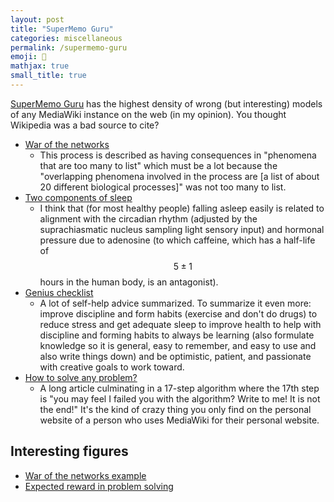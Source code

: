 ```yaml
---
layout: post
title: "SuperMemo Guru"
categories: miscellaneous
permalink: /supermemo-guru
emoji: 🧠
mathjax: true
small_title: true
---
```


[SuperMemo Guru](https://supermemo.guru/wiki/SuperMemo_Guru) has the highest density of wrong (but interesting) models of any MediaWiki instance on the web (in my opinion). You thought Wikipedia was a bad source to cite?

- [War of the networks](https://supermemo.guru/wiki/War_of_the_networks)
  - This process is described as having consequences in "phenomena that are too many to list" which must be a lot because the "overlapping phenomena involved in the process are [a list of about 20 different biological processes]" was not too many to list.
- [Two components of sleep](https://supermemo.guru/wiki/Two_components_of_sleep)
  - I think that (for most healthy people) falling asleep easily is related to alignment with the circadian rhythm (adjusted by the suprachiasmatic nucleus sampling light sensory input) and hormonal pressure due to adenosine (to which caffeine, which has a half-life of $$5 \pm 1$$ hours in the human body, is an antagonist).
- [Genius checklist](https://supermemo.guru/wiki/Genius_checklist)
  - A lot of self-help advice summarized. To summarize it even more: improve discipline and form habits (exercise and don't do drugs) to reduce stress and get adequate sleep to improve health to help with discipline and forming habits to always be learning (also formulate knowledge so it is general, easy to remember, and easy to use and also write things down) and be optimistic, patient, and passionate with creative goals to work toward.
- [How to solve any problem?](https://supermemo.guru/wiki/How_to_solve_any_problem%3F)
  - A long article culminating in a 17-step algorithm where the 17th step is "you may feel I failed you with the algorithm? Write to me! It is not the end!" It's the kind of crazy thing you only find on the personal website of a person who uses MediaWiki for their personal website.

## Interesting figures

- [War of the networks example](https://supermemo.guru/wiki/File:Neural_competition_between_the_learn_drive_and_the_system_of_rewards_at_school.png)
- [Expected reward in problem solving](https://supermemo.guru/wiki/File:Problem_valuation.jpg)